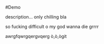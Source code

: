 #Demo

description... only chilling
bla


so fucking difficult o my god
wanna die
grrrr

awrgfqwrgqergvqerg
ò,ò,ògit